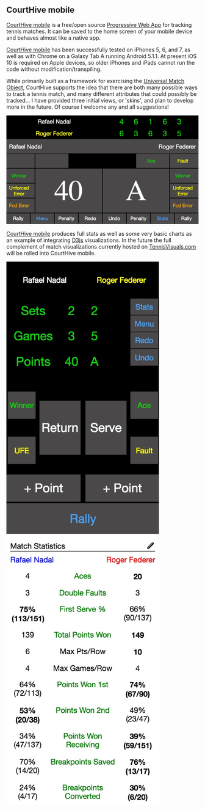 ## CourtHive mobile

[CourtHive mobile](http://tennisvisuals.com:8080/CourtHive/mobile/) is a free/open source [Progressive Web App](https://en.wikipedia.org/wiki/Progressive_web_app) for tracking tennis matches. It can be saved to the home screen of your mobile device and behaves almost like a native app.

[CourtHive mobile](http://tennisvisuals.com:8080/CourtHive/mobile/) has been successfully tested on iPhones 5, 6, and 7, as well as with Chrome on a Galaxy Tab A running Android 5.1.1.  At present iOS 10 is required on Apple devices, so older iPhones and iPads cannot run the code without modification/transpiling.

While primarily built as a framework for exercising the [Universal Match Object](https://github.com/TennisVisuals/universal-match-object), CourtHive supports the idea that there are both many possible ways to track a tennis match, and many different attributes that could possibly be tracked... I have provided three initial views, or 'skins', and plan to develop more in the future. Of course I welcome any and all suggestions!

![horizontal black](screenshots/ch_hblack.png "horizontal Black")

[CourtHive mobile](http://tennisvisuals.com:8080/CourtHive/mobile/) produces full stats as well as some very basic charts as an example of integrating [D3js](https://d3js.org/) visualizations. In the future the full complement of match visualizations currently hosted on [TennisVisuals.com](http://tennisvisuals.com:8080) will be rolled into CourtHive mobile.

![vertical black](screenshots/ch_vblack.png
   "Vertical Black")![Statistics](screenshots/ch_stats.png "horizontal Black")
